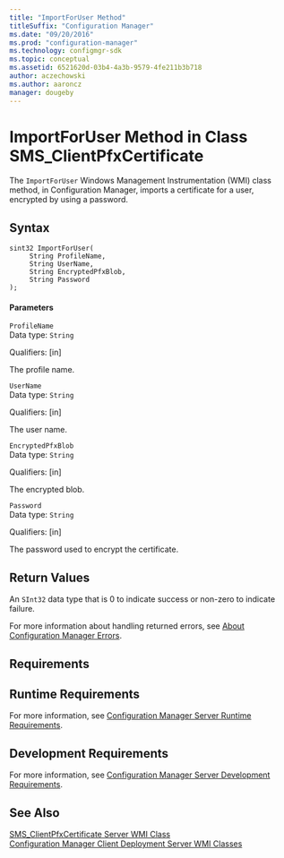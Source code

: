```yaml
---
title: "ImportForUser Method"
titleSuffix: "Configuration Manager"
ms.date: "09/20/2016"
ms.prod: "configuration-manager"
ms.technology: configmgr-sdk
ms.topic: conceptual
ms.assetid: 6521620d-03b4-4a3b-9579-4fe211b3b718
author: aczechowski
ms.author: aaroncz
manager: dougeby
---
```

# ImportForUser Method in Class SMS_ClientPfxCertificate
The `ImportForUser` Windows Management Instrumentation (WMI) class method, in Configuration Manager, imports a certificate for a user, encrypted by using a password.  

## Syntax  

```  
sint32 ImportForUser(  
     String ProfileName,  
     String UserName,  
     String EncryptedPfxBlob,  
     String Password  
);  

```  

#### Parameters  
 `ProfileName`  
 Data type: `String`  

 Qualifiers: [in]  

 The profile name.  

 `UserName`  
 Data type: `String`  

 Qualifiers: [in]  

 The user name.  

 `EncryptedPfxBlob`  
 Data type: `String`  

 Qualifiers: [in]  

 The encrypted blob.  

 `Password`  
 Data type: `String`  

 Qualifiers: [in]  

 The password used to encrypt the certificate.  

## Return Values  
 An `SInt32` data type that is 0 to indicate success or non-zero to indicate failure.  

 For more information about handling returned errors, see [About Configuration Manager Errors](../../../../../develop/core/understand/about-configuration-manager-errors.md).  

## Requirements  

## Runtime Requirements  
 For more information, see [Configuration Manager Server Runtime Requirements](../../../../../develop/core/reqs/server-runtime-requirements.md).  

## Development Requirements  
 For more information, see [Configuration Manager Server Development Requirements](../../../../../develop/core/reqs/server-development-requirements.md).  

## See Also  
 [SMS_ClientPfxCertificate Server WMI Class](../../../../../develop/reference/core/clients/deploy/sms_clientpfxcertificate-server-wmi-class.md)   
 [Configuration Manager Client Deployment Server WMI Classes](../../../../../develop/reference/core/clients/deploy/client-deployment-server-wmi-classes.md)
